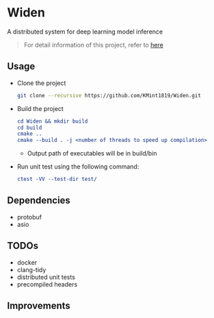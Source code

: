 # Widen
A distributed system for deep learning model inference

> For detail information of this project, refer to [here](docs/)

## Usage
- Clone the project
    ```bash
    git clone --recursive https://github.com/KMint1819/Widen.git
    ```

- Build the project
    ```cmake
    cd Widen && mkdir build
    cd build
    cmake ..
    cmake --build . -j <number of threads to speed up compilation>
    ```
    - Output path of executables will be in build/bin
 
- Run unit test using the following command:
    ```cmake
    ctest -VV --test-dir test/
    ```

## Dependencies
- protobuf
- asio

## TODOs
- docker
- clang-tidy
- distributed unit tests
- precompiled headers

## Improvements
